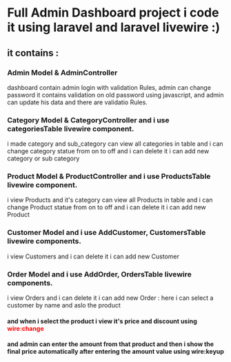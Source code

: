 <h1> Full Admin Dashboard project i code it using laravel and laravel livewire :)</h1>
<h2>it contains :</h2>
<h3>Admin Model & AdminController</h3>

dashboard contain admin login with validation Rules,
admin can change password it contains validation on old password using javascript,
and admin can update his data and there are validatio Rules.

 <h3>Category Model & CategoryController
 and i use categoriesTable livewire component.</h3>
i made category and sub_category
can view all categories in table and i can change category statue from on to off and i can delete it
i can add new category or sub category

<h3>Product Model & ProductController and i use ProductsTable livewire component.</h3>
i view Products and it's category
can view all Products in table and i can change Product statue from on to off and i can delete it
i can add new Product

<h3>Customer Model and i use AddCustomer, CustomersTable livewire components.</h3>
i view Customers and i can delete it
i can add new Customer 

<h3>Order Model and i use AddOrder, OrdersTable livewire components.</h3>
i view Orders and i can delete it
i can add new Order : here i can select a customer by name 
and aslo the product <h4>
    and when i select the product i view it's price and discount using <span style="color:red">wire:change</span>
</h4>
<h4>
    and admin can enter the amount from that product and then i show the final price automatically after entering the amount value using wire:keyup

</h4>
